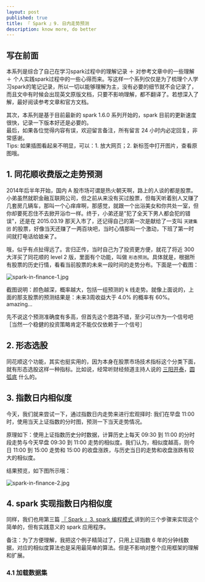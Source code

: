 ```yaml
---
layout: post
published: true
title: 『 Spark 』9. 日内走势预测
description: know more, do better 
---  
```

## 写在前面

本系列是综合了自己在学习spark过程中的理解记录 ＋ 对参考文章中的一些理解 ＋ 个人实践spark过程中的一些心得而来。写这样一个系列仅仅是为了梳理个人学习spark的笔记记录，所以一切以能够理解为主，没有必要的细节就不会记录了，而且文中有时候会出现英文原版文档，只要不影响理解，都不翻译了。若想深入了解，最好阅读参考文章和官方文档。

其次，本系列是基于目前最新的 spark 1.6.0 系列开始的，spark 目前的更新速度很快，记录一下版本好还是必要的。   
最后，如果各位觉得内容有误，欢迎留言备注，所有留言 24 小时内必定回复，非常感谢。     
Tips: 如果插图看起来不明显，可以：1. 放大网页；2. 新标签中打开图片，查看原图哦。


## 1. 同花顺收费版之走势预测

2014年后半年开始，国内 A 股市场可谓是热火朝天啊，路上的人谈的都是股票。小弟虽然就职金融互联网公司，但之前从来没有买过股票，但每天听着别人又赚了几套房几辆车，那叫一个心痒痒啊，那感觉，就跟一个出浴美女和你共处一室，但你却要死忍住不去掀开浴巾一样。终于，小弟还是"犯了全天下男人都会犯的错误"，还是在 2015.03.19 那天入市了，还记得自己的第一次是献给了一支叫 `天建集团` 的股票，好像当天还赚了一两百块吧，当时心情那叫一个激动，下班了第一时间就打电话给娘亲了。

哦，似乎有点扯得远了。言归正传，当时自己为了投资更方便，就花了将近 300 大洋买了同花顺的 level 2 版，里面有个功能，叫做 `形态预测`。具体就是，根据所有股票的历史行情，看看当前股票的未来一段时间的走势分布。下面是一个截图：

![spark-in-finance-1.jpg](../images/spark-in-finance-1.jpg)

截图说明：颜色越深，概率越大，包括一组预测的 k 线走势。就像上面说的，上面的那支股票的预测结果是：未来3周收益大于 4.0% 的概率有 60%。amazing...

先不说这个预测准确度有多高，但首先这个思路不错，至少可以作为一个信号吧［当然一个稳健的投资策略肯定不能仅仅依赖于一个信号］


## 2. 形态选股

同花顺这个功能，其实也挺实用的，因为本身在股票市场技术指标这个分类下面，就有形态选股这样一种指标。比如说，经常听财经频道主持人说的 [三阳开泰](http://baike.baidu.com/item/%E4%B8%89%E9%98%B3%E5%BC%80%E6%B3%B0/18751451)，[圆弧底](http://baike.baidu.com/view/1302521.htm) 什么的。

## 3. 指数日内相似度

今天，我们就来尝试一下，通过指数日内走势来进行宏观择时: 我们在早盘 11:00 时，使用当天上证指数的分时图，预测一下当天走势情况。

原理如下：使用上证指数历史分时数据，计算历史上每天 09:30 到 11:00 的分时段走势与今天早盘 09:30 到 11:00 走势的相似度。我们认为，相似度越高，则今日 11:00 到 15:00 走势和 15:00 的收盘涨跌，与历史当日的走势和收盘涨跌有较大的相似度。

结果预览，如下图所示哦：

![spark-in-finance-2.jpg](../images/spark-in-finance-2.jpg)


## 4. spark 实现指数日内相似度

同样，我们也用第三篇 [『 Spark 』3. spark 编程模式 ](../spark-programming-model) 讲到的三个步骤来实现这个简单的，但有实践意义的 spark 应用程序。

备注：为了方便理解，我把这个例子精简过了，只用上证指数 6 年的分钟线数据，对应的相似度算法也是采用最简单的算法。但是不影响对整个应用框架的理解和扩展。

### 4.1 加载数据集